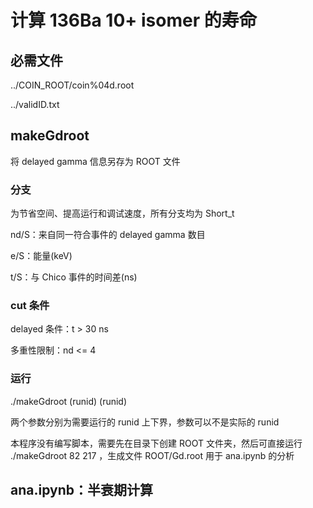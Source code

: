 # 计算 136Ba 10+ isomer 的寿命

## 必需文件

../COIN_ROOT/coin%04d.root

../validID.txt

## makeGdroot

将 delayed gamma 信息另存为 ROOT 文件

### 分支

为节省空间、提高运行和调试速度，所有分支均为 Short_t

nd/S：来自同一符合事件的 delayed gamma 数目 

e/S：能量(keV)

t/S：与 Chico 事件的时间差(ns)

### cut 条件

delayed 条件：t > 30 ns

多重性限制：nd <= 4

### 运行

./makeGdroot (runid) (runid)

两个参数分别为需要运行的 runid 上下界，参数可以不是实际的 runid

本程序没有编写脚本，需要先在目录下创建 ROOT 文件夹，然后可直接运行 ./makeGdroot 82 217 ，生成文件 ROOT/Gd.root 用于 ana.ipynb 的分析

## ana.ipynb：半衰期计算